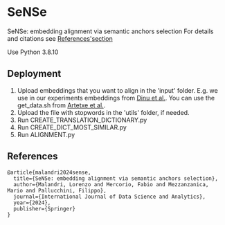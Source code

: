 # SeNSe

SeNSe: embedding alignment via semantic anchors selection
For details and citations see [References'section](#References)

Use Python 3.8.10

## **Deployment**

1. Upload embeddings that you want to align in the 'input' folder. E.g. we use in our experiments embeddings from [Dinu et al.](https://wiki.cimec.unitn.it/tiki-index.php?page=CLIC). You can use the get_data.sh from [Artetxe et al.](https://github.com/artetxem/vecmap/tree/master).
2. Upload the file with stopwords in the 'utils' folder, if needed.
3. Run CREATE_TRANSLATION_DICTIONARY.py
4. Run CREATE_DICT_MOST_SIMILAR.py
5. Run ALIGNMENT.py

## References
```
@article{malandri2024sense,
  title={SeNSe: embedding alignment via semantic anchors selection},
  author={Malandri, Lorenzo and Mercorio, Fabio and Mezzanzanica, Mario and Pallucchini, Filippo},
  journal={International Journal of Data Science and Analytics},
  year={2024},
  publisher={Springer}
}
```
